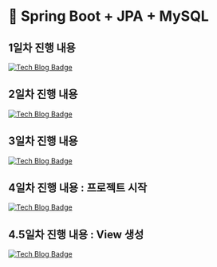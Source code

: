 # 📘 Spring Boot + JPA + MySQL 

## 1일차 진행 내용 
[![Tech Blog Badge](https://img.shields.io/badge/-Tech%20blog-20C997?style=flat-square&logo=velog&logoColor=white&link=https://velog.io/@kjr04205/%EA%B3%B5%EB%B6%80-1%EC%9D%BC%EC%B0%A8-Spring-Boot-JPA-MySQL-%ED%99%98%EA%B2%BD%EC%84%B8%ED%8C%85)](https://velog.io/@kjr04205/%EA%B3%B5%EB%B6%80-1%EC%9D%BC%EC%B0%A8-Spring-Boot-JPA-MySQL-%ED%99%98%EA%B2%BD%EC%84%B8%ED%8C%85)

## 2일차 진행 내용 
[![Tech Blog Badge](https://img.shields.io/badge/-Tech%20blog-20C997?style=flat-square&logo=velog&logoColor=white&link=https://velog.io/@kjr04205/2%EC%9D%BC%EC%B0%A8-Spring-Boot-JPA%EB%A1%9C-REST-API-%EB%A7%8C%EB%93%A4%EA%B8%B0)](https://velog.io/@kjr04205/2%EC%9D%BC%EC%B0%A8-Spring-Boot-JPA%EB%A1%9C-REST-API-%EB%A7%8C%EB%93%A4%EA%B8%B0)

## 3일차 진행 내용 
[![Tech Blog Badge](https://img.shields.io/badge/-Tech%20blog-20C997?style=flat-square&logo=velog&logoColor=white&link=https://velog.io/@kjr04205/3%EC%9D%BC%EC%B0%A8-Spring-Boot-JPA-Swagger-%EC%A0%81%EC%9A%A9-%EB%B2%84%EC%A0%84-%EC%9D%B4%EC%8A%88%EA%B9%8C%EC%A7%80-%ED%95%B4%EA%B2%B0)](https://velog.io/@kjr04205/3%EC%9D%BC%EC%B0%A8-Spring-Boot-JPA-Swagger-%EC%A0%81%EC%9A%A9-%EB%B2%84%EC%A0%84-%EC%9D%B4%EC%8A%88%EA%B9%8C%EC%A7%80-%ED%95%B4%EA%B2%B0)

## 4일차 진행 내용 : 프로젝트 시작
[![Tech Blog Badge](https://img.shields.io/badge/-Tech%20blog-20C997?style=flat-square&logo=velog&logoColor=white&link=https://velog.io/@kjr04205/4%EC%9D%BC%EC%B0%A8-%ED%86%A0%EC%9D%B4%ED%94%84%EB%A1%9C%EC%A0%9D%ED%8A%B8-%EC%84%A4%EA%B3%84-%EB%B0%8F-API-%EA%B5%AC%EC%84%B1)](https://velog.io/@kjr04205/4%EC%9D%BC%EC%B0%A8-%ED%86%A0%EC%9D%B4%ED%94%84%EB%A1%9C%EC%A0%9D%ED%8A%B8-%EC%84%A4%EA%B3%84-%EB%B0%8F-API-%EA%B5%AC%EC%84%B1)

## 4.5일차 진행 내용 : View 생성
[![Tech Blog Badge](https://img.shields.io/badge/-Tech%20blog-20C997?style=flat-square&logo=velog&logoColor=white&link=https://velog.io/@kjr04205/5%EC%9D%BC%EC%B0%A8-View-%ED%94%84%EB%A1%9C%EC%A0%9D%ED%8A%B8-%EC%83%9D%EC%84%B1-%EB%B0%8F-%EC%84%A4%EC%A0%95-%EC%A0%9C%ED%92%88-%EA%B4%80%EB%A6%AC-%EA%B8%B0%EB%8A%A5-%EA%B5%AC%ED%98%84)](https://velog.io/@kjr04205/5%EC%9D%BC%EC%B0%A8-View-%ED%94%84%EB%A1%9C%EC%A0%9D%ED%8A%B8-%EC%83%9D%EC%84%B1-%EB%B0%8F-%EC%84%A4%EC%A0%95-%EC%A0%9C%ED%92%88-%EA%B4%80%EB%A6%AC-%EA%B8%B0%EB%8A%A5-%EA%B5%AC%ED%98%84)
